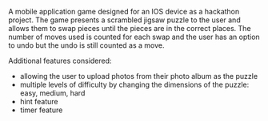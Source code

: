 A mobile application game designed for an IOS device as a hackathon project. 
The game presents a scrambled jigsaw puzzle to the user and allows them to swap pieces until the pieces are in the correct places.
The number of moves used is counted for each swap and the user has an option to undo but the undo is still counted as a move.

Additional features considered: 
- allowing the user to upload photos from their photo album as the puzzle
- multiple levels of difficulty by changing the dimensions of the puzzle: easy, medium, hard
- hint feature
- timer feature
